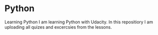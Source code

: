 # Python
Learning Python 
I am learning Python with Udacity. In this repositiory I am uploading all quizes and excercsies from the lessons. 
